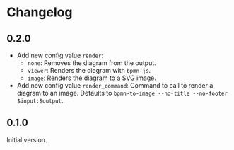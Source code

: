 # Changelog

## 0.2.0

- Add new config value `render`:
  - `none`: Removes the diagram from the output.
  - `viewer`: Renders the diagram with `bpmn-js`.
  - `image`: Renders the diagram to a SVG image.
- Add new config value `render_command`: Command to call to render a diagram to an image. Defaults to `bpmn-to-image --no-title --no-footer $input:$output`.

## 0.1.0

Initial version.
